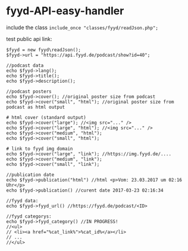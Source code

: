 # fyyd-API-easy-handler

include the class `include_once "classes/fyyd/readJson.php";`

test public api link:

    $fyyd = new fyyd\readJson();
    $fyyd->url = "https://api.fyyd.de/podcast/show?id=40";
    
    //podcast data
    echo $fyyd->lang();
    echo $fyyd->title();
    echo $fyyd->description();

    //podcast posters
    echo $fyyd->cover(); //original poster size from podcast
    echo $fyyd->cover("small", "html"); //original poster size from podcast as html output
    
    # html cover (standard output)
    echo $fyyd->cover("large"); //<img src="..." />
    echo $fyyd->cover("large", "html"); //<img src="..." />
    echo $fyyd->cover("medium", "html");
    echo $fyyd->cover("small", "html");
    
    # link to fyyd img domain
    echo $fyyd->cover("large", "link"); //https://img.fyyd.de/....
    echo $fyyd->cover("medium", "link");
    echo $fyyd->cover("small", "link");
    
    //publication date
    echo $fyyd->publication("html") //html <p>Vom: 23.03.2017 um 02:16 Uhr</p>
    echo $fyyd->publication() //curent date 2017-03-23 02:16:34
    
    //fyyd data: 
    echo $fyyd->fyyd_url() //https://fyyd.de/podcast/<ID>
    
    //fyyd categorys:
    echo $fyyd->fyyd_category() //IN PROGRESS!
    //<ul>
    // <li><a href="%cat_link%">%cat_id%</a></li>
    // ...
    //</ul>
